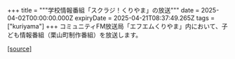 +++
title = """学校情報番組「スクラジ！くりやま」の放送"""
date = 2025-04-02T00:00:00.000Z
expiryDate = 2025-04-21T08:37:49.265Z
tags = ["kuriyama"]
+++
コミュニティFM放送局「エフエムくりやま」内において、子ども情報番組（栗山町制作番組）を放送します。

[[source]](https://www.town.kuriyama.hokkaido.jp/soshiki/53/31279.html)
